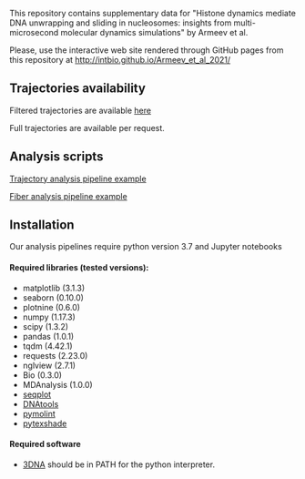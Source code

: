 This repository contains supplementary data for 
"Histone dynamics mediate DNA unwrapping and sliding in nucleosomes: insights from multi-microsecond molecular dynamics simulations" by Armeev et al.

Please, use the interactive web site rendered through GitHub pages from this repository at http://intbio.github.io/Armeev_et_al_2021/

## Trajectories availability
Filtered trajectories are available [here](trj)

Full trajectories are available per request.

## Analysis scripts
[Trajectory analysis pipeline example](https://nbviewer.jupyter.org/github/intbio/Armeev_et_al_2021/blob/main/analysis_scripts_examples/pynucl_analysis.ipynb)

[Fiber analysis pipeline example](https://nbviewer.jupyter.org/github/intbio/Armeev_et_al_2021/blob/main/analysis_scripts_examples/fiber_analysis.ipynb)

## Installation
Our analysis pipelines require python version 3.7 and Jupyter notebooks
#### Required libraries (tested versions):
* matplotlib (3.1.3)
* seaborn (0.10.0)
* plotnine (0.6.0)
* numpy (1.17.3)
* scipy (1.3.2)
* pandas (1.0.1)
* tqdm (4.42.1)
* requests (2.23.0)
* nglview (2.7.1)
* Bio (0.3.0)
* MDAnalysis (1.0.0)
* [seqplot](https://github.com/intbio/seqplot)
* [DNAtools](https://github.com/intbio/DNAtools)
* [pymolint](https://github.com/intbio/pymolint)
* [pytexshade](https://github.com/intbio/pytexshade)

#### Required software
* [3DNA](https://x3dna.org/) should be in PATH for the python interpreter.